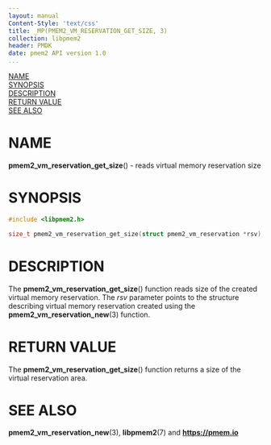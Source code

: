 ```yaml
---
layout: manual
Content-Style: 'text/css'
title: _MP(PMEM2_VM_RESERVATION_GET_SIZE, 3)
collection: libpmem2
header: PMDK
date: pmem2 API version 1.0
...
```


[comment]: <> (SPDX-License-Identifier: BSD-3-Clause)
[comment]: <> (Copyright 2020, Intel Corporation)

[comment]: <> (pmem2_vm_reservation_get_size.3 -- man page for libpmem2 virtual memory reservation operation)

[NAME](#name)<br />
[SYNOPSIS](#synopsis)<br />
[DESCRIPTION](#description)<br />
[RETURN VALUE](#return-value)<br />
[SEE ALSO](#see-also)<br />

# NAME #

**pmem2_vm_reservation_get_size**() - reads virtual memory reservation size

# SYNOPSIS #

```c
#include <libpmem2.h>

size_t pmem2_vm_reservation_get_size(struct pmem2_vm_reservation *rsv);
```

# DESCRIPTION #

The **pmem2_vm_reservation_get_size**() function reads size of the created virtual memory
reservation. The *rsv* parameter points to the structure describing virtual memory reservation
created using the **pmem2_vm_reservation_new**(3) function.

# RETURN VALUE #

The **pmem2_vm_reservation_get_size**() function returns a size of the virtual reservation area.

# SEE ALSO #

**pmem2_vm_reservation_new**(3), **libpmem2**(7) and **<https://pmem.io>**
